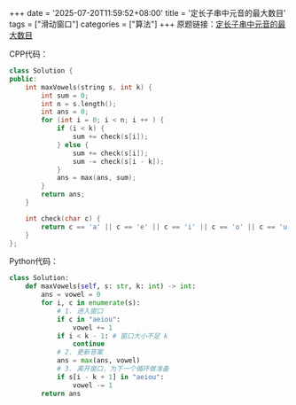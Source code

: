 +++
date = '2025-07-20T11:59:52+08:00'
title = '定长子串中元音的最大数目'
tags = ["滑动窗口"]
categories = ["算法"]
+++
原题链接：[定长子串中元音的最大数目](https://leetcode.cn/problems/maximum-number-of-vowels-in-a-substring-of-given-length/description/)

CPP代码：

```cpp
class Solution {
public:
    int maxVowels(string s, int k) {
        int sum = 0;
        int n = s.length();
        int ans = 0;
        for (int i = 0; i < n; i ++ ) {
            if (i < k) {
                sum += check(s[i]);
            } else {
                sum += check(s[i]);
                sum -= check(s[i - k]);
            }
            ans = max(ans, sum);
        }
        return ans;
    }

    int check(char c) {
        return c == 'a' || c == 'e' || c == 'i' || c == 'o' || c == 'u';
    }
};
```

Python代码：

```py
class Solution:
    def maxVowels(self, s: str, k: int) -> int:
        ans = vowel = 0
        for i, c in enumerate(s):
            # 1. 进入窗口
            if c in "aeiou":
                vowel += 1
            if i < k - 1: # 窗口大小不足 k
                continue
            # 2. 更新答案
            ans = max(ans, vowel)
            # 3. 离开窗口，为下一个循环做准备
            if s[i - k + 1] in "aeiou":
                vowel -= 1
        return ans
```
